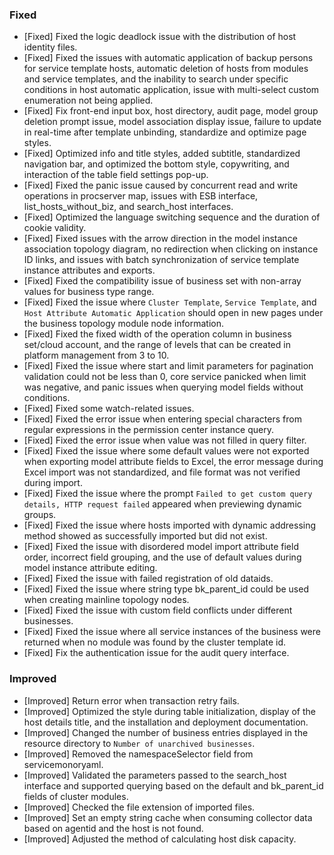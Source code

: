 ### Fixed

- [Fixed] Fixed the logic deadlock issue with the distribution of host identity files.
- [Fixed] Fixed the issues with automatic application of backup persons for service template hosts, automatic deletion of hosts from modules and service templates, and the inability to search under specific conditions in host automatic application, issue with multi-select custom enumeration not being applied.
- [Fixed] Fix front-end input box, host directory, audit page, model group deletion prompt issue, model association display issue, failure to update in real-time after template unbinding, standardize and optimize page styles.
- [Fixed] Optimized info and title styles, added subtitle, standardized navigation bar, and optimized the bottom style, copywriting, and interaction of the table field settings pop-up.
- [Fixed] Fixed the panic issue caused by concurrent read and write operations in procserver map, issues with ESB interface, list_hosts_without_biz, and search_host interfaces.
- [Fixed] Optimized the language switching sequence and the duration of cookie validity.
- [Fixed] Fixed issues with the arrow direction in the model instance association topology diagram, no redirection when clicking on instance ID links, and issues with batch synchronization of service template instance attributes and exports.
- [Fixed] Fixed the compatibility issue of business set with non-array values for business type range.
- [Fixed] Fixed the issue where `Cluster Template`, `Service Template`, and `Host Attribute Automatic Application` should open in new pages under the business topology module node information.
- [Fixed] Fixed the fixed width of the operation column in business set/cloud account, and the range of levels that can be created in platform management from 3 to 10.
- [Fixed] Fixed the issue where start and limit parameters for pagination validation could not be less than 0, core service panicked when limit was negative, and panic issues when querying model fields without conditions.
- [Fixed] Fixed some watch-related issues.
- [Fixed] Fixed the error issue when entering special characters from regular expressions in the permission center instance query.
- [Fixed] Fixed the error issue when value was not filled in query filter.
- [Fixed] Fixed the issue where some default values were not exported when exporting model attribute fields to Excel, the error message during Excel import was not standardized, and file format was not verified during import.
- [Fixed] Fixed the issue where the prompt `Failed to get custom query details, HTTP request failed` appeared when previewing dynamic groups.
- [Fixed] Fixed the issue where hosts imported with dynamic addressing method showed as successfully imported but did not exist.
- [Fixed] Fixed the issue with disordered model import attribute field order, incorrect field grouping, and the use of default values during model instance attribute editing.
- [Fixed] Fixed the issue with failed registration of old dataids.
- [Fixed] Fixed the issue where string type bk_parent_id could be used when creating mainline topology nodes.
- [Fixed] Fixed the issue with custom field conflicts under different businesses.
- [Fixed] Fixed the issue where all service instances of the business were returned when no module was found by the cluster template id.
- [Fixed] Fix the authentication issue for the audit query interface.

### Improved

- [Improved] Return error when transaction retry fails.
- [Improved] Optimized the style during table initialization, display of the host details title, and the installation and deployment documentation.
- [Improved] Changed the number of business entries displayed in the resource directory to `Number of unarchived businesses`.
- [Improved] Removed the namespaceSelector field from servicemonoryaml.
- [Improved] Validated the parameters passed to the search_host interface and supported querying based on the default and bk_parent_id fields of cluster modules.
- [Improved] Checked the file extension of imported files.
- [Improved] Set an empty string cache when consuming collector data based on agentid and the host is not found.
- [Improved] Adjusted the method of calculating host disk capacity.